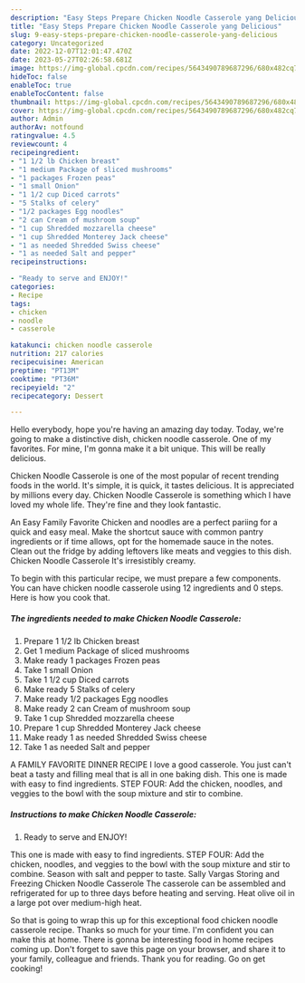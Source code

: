 ```yaml
---
description: "Easy Steps Prepare Chicken Noodle Casserole yang Delicious"
title: "Easy Steps Prepare Chicken Noodle Casserole yang Delicious"
slug: 9-easy-steps-prepare-chicken-noodle-casserole-yang-delicious
category: Uncategorized
date: 2022-12-07T12:01:47.470Z
date: 2023-05-27T02:26:58.681Z
image: https://img-global.cpcdn.com/recipes/5643490789687296/680x482cq70/chicken-noodle-casserole-recipe-main-photo.jpg
hideToc: false
enableToc: true
enableTocContent: false
thumbnail: https://img-global.cpcdn.com/recipes/5643490789687296/680x482cq70/chicken-noodle-casserole-recipe-main-photo.jpg
cover: https://img-global.cpcdn.com/recipes/5643490789687296/680x482cq70/chicken-noodle-casserole-recipe-main-photo.jpg
author: Admin
authorAv: notfound
ratingvalue: 4.5
reviewcount: 4
recipeingredient:
- "1 1/2 lb Chicken breast"
- "1 medium Package of sliced mushrooms"
- "1 packages Frozen peas"
- "1 small Onion"
- "1 1/2 cup Diced carrots"
- "5 Stalks of celery"
- "1/2 packages Egg noodles"
- "2 can Cream of mushroom soup"
- "1 cup Shredded mozzarella cheese"
- "1 cup Shredded Monterey Jack cheese"
- "1 as needed Shredded Swiss cheese"
- "1 as needed Salt and pepper"
recipeinstructions:

- "Ready to serve and ENJOY!"
categories:
- Recipe
tags:
- chicken
- noodle
- casserole

katakunci: chicken noodle casserole 
nutrition: 217 calories
recipecuisine: American
preptime: "PT13M"
cooktime: "PT36M"
recipeyield: "2"
recipecategory: Dessert

---
```



Hello everybody, hope you're having an amazing day today. Today, we're going to make a distinctive dish, chicken noodle casserole. One of my favorites. For mine, I'm gonna make it a bit unique. This will be really delicious.

Chicken Noodle Casserole is one of the most popular of recent trending foods in the world. It's simple, it is quick, it tastes delicious. It is appreciated by millions every day. Chicken Noodle Casserole is something which I have loved my whole life. They're fine and they look fantastic.

An Easy Family Favorite Chicken and noodles are a perfect pariing for a quick and easy meal. Make the shortcut sauce with common pantry ingredients or if time allows, opt for the homemade sauce in the notes. Clean out the fridge by adding leftovers like meats and veggies to this dish. Chicken Noodle Casserole It&#39;s irresistibly creamy.


To begin with this particular recipe, we must prepare a few components. You can have chicken noodle casserole using 12 ingredients and 0 steps. Here is how you cook that.

<!--inarticleads1-->

##### The ingredients needed to make Chicken Noodle Casserole:

1. Prepare 1 1/2 lb Chicken breast
1. Get 1 medium Package of sliced mushrooms
1. Make ready 1 packages Frozen peas
1. Take 1 small Onion
1. Take 1 1/2 cup Diced carrots
1. Make ready 5 Stalks of celery
1. Make ready 1/2 packages Egg noodles
1. Make ready 2 can Cream of mushroom soup
1. Take 1 cup Shredded mozzarella cheese
1. Prepare 1 cup Shredded Monterey Jack cheese
1. Make ready 1 as needed Shredded Swiss cheese
1. Take 1 as needed Salt and pepper


A FAMILY FAVORITE DINNER RECIPE I love a good casserole. You just can&#39;t beat a tasty and filling meal that is all in one baking dish. This one is made with easy to find ingredients. STEP FOUR: Add the chicken, noodles, and veggies to the bowl with the soup mixture and stir to combine. 

<!--inarticleads2-->

##### Instructions to make Chicken Noodle Casserole:


1. Ready to serve and ENJOY!

This one is made with easy to find ingredients. STEP FOUR: Add the chicken, noodles, and veggies to the bowl with the soup mixture and stir to combine. Season with salt and pepper to taste. Sally Vargas Storing and Freezing Chicken Noodle Casserole The casserole can be assembled and refrigerated for up to three days before heating and serving. Heat olive oil in a large pot over medium-high heat. 

So that is going to wrap this up for this exceptional food chicken noodle casserole recipe. Thanks so much for your time. I'm confident you can make this at home. There is gonna be interesting food in home recipes coming up. Don't forget to save this page on your browser, and share it to your family, colleague and friends. Thank you for reading. Go on get cooking!
